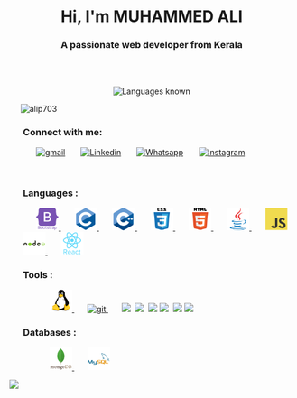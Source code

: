 <h1 align="center">Hi, I'm MUHAMMED ALI
</h1>
<h3 align="center">A passionate web developer from Kerala</h3>

<br>
<br>
<p align="center"> <img alt="Languages known"
        src="https://github-readme-streak-stats.herokuapp.com?user=alip703&show_icons=true&theme=react&hide_border=true&bg_color=0D1117&date_format=M%20j%5B%2C%20Y%5D" />
</p>
<p align="left"> &#8287;&#8287;&#8287;&#8287;&#8287;<img
        src="https://komarev.com/ghpvc/?username=alip703&label=Profile%20views&color=0e75b6&style=flat" alt="alip703" />
</p>



<h3 align="left">&#8287;&#8287;&#8287;&#8287;&#8287;Connect with me:</h3>

<p align="left">
    &#8287;&#8287;&#8287;&#8287;&#8287;
    &#8287;&#8287;&#8287;&#8287;&#8287;
    <a target="_blank" href="mailto:muhammedalip703@gmail.com"><img width="32px" alt="gmail" title="gmail"
            src="https://upload.wikimedia.org/wikipedia/commons/7/7e/Gmail_icon_%282020%29.svg"></a>
    &#8287;&#8287;&#8287;&#8287;&#8287;
    <a target="_blank" href="https://linkedin.com/in/muhammed-ali-997245237"><img width="32px" alt="Linkedin"
            title="Linkedin" src="https://cdn-icons-png.flaticon.com/512/145/145807.png"></a>
    &#8287;&#8287;&#8287;&#8287;&#8287;
    <a target="_blank" href="https://wa.me/+917510642603"><img width="32px" alt="Whatsapp" title="Whatsapp"
            src="https://cdn-icons-png.flaticon.com/512/220/220236.png" /></a>
    &#8287;&#8287;&#8287;&#8287;&#8287;
    <a target="_blank" href="https://www.instagram.com/muhammed_ali7o3/"><img width="32px" alt="Instagram"
            title="Instagram" src="https://cdn-icons-png.flaticon.com/512/174/174855.png" /></a>
</p>
<br>
<h3 align="left">&#8287;&#8287;&#8287;&#8287;&#8287;Languages :</h3>
<p align="left">
    &#8287;&#8287;&#8287;&#8287;&#8287;
    &#8287;&#8287;&#8287;&#8287;&#8287;
    <a href="https://getbootstrap.com" target="_blank" rel="noreferrer">
        <img src="https://raw.githubusercontent.com/devicons/devicon/master/icons/bootstrap/bootstrap-plain-wordmark.svg"
            alt="bootstrap" width="40" height="40" />
    </a>
    &#8287;&#8287;&#8287;&#8287;&#8287;
    <a href="https://www.cprogramming.com/" target="_blank" rel="noreferrer">
        <img src="https://raw.githubusercontent.com/devicons/devicon/master/icons/c/c-original.svg" alt="c" width="40"
            height="40" />
    </a>
    &#8287;&#8287;&#8287;&#8287;&#8287;
    <a href="https://www.w3schools.com/cpp/" target="_blank" rel="noreferrer">
        <img src="https://raw.githubusercontent.com/devicons/devicon/master/icons/cplusplus/cplusplus-original.svg"
            alt="cplusplus" width="40" height="40" />
    </a>
    &#8287;&#8287;&#8287;&#8287;&#8287;
    <a href="https://www.w3schools.com/css/" target="_blank" rel="noreferrer">
        <img src="https://raw.githubusercontent.com/devicons/devicon/master/icons/css3/css3-original-wordmark.svg"
            alt="css3" width="40" height="40" />
    </a>
    &#8287;&#8287;&#8287;&#8287;&#8287;
    <a href="https://www.w3.org/html/" target="_blank" rel="noreferrer">
        <img src="https://raw.githubusercontent.com/devicons/devicon/master/icons/html5/html5-original-wordmark.svg"
            alt="html5" width="40" height="40" />
    </a>
    &#8287;&#8287;&#8287;&#8287;&#8287;
    <a href="https://www.java.com" target="_blank" rel="noreferrer">
        <img src="https://raw.githubusercontent.com/devicons/devicon/master/icons/java/java-original.svg" alt="java"
            width="40" height="40" />
    </a>
    &#8287;&#8287;&#8287;&#8287;&#8287;
    <a href="https://developer.mozilla.org/en-US/docs/Web/JavaScript" target="_blank" rel="noreferrer">
        <img src="https://raw.githubusercontent.com/devicons/devicon/master/icons/javascript/javascript-original.svg"
            alt="javascript" width="40" height="40" />
    </a>
    &#8287;&#8287;&#8287;&#8287;&#8287;
    <a href="https://nodejs.org" target="_blank" rel="noreferrer">
        <img src="https://raw.githubusercontent.com/devicons/devicon/master/icons/nodejs/nodejs-original-wordmark.svg"
            alt="nodejs" width="40" height="40" />
    </a>
    &#8287;&#8287;&#8287;&#8287;&#8287;
    <a href="https://reactjs.org/" target="_blank" rel="noreferrer">
        <img src="https://raw.githubusercontent.com/devicons/devicon/master/icons/react/react-original-wordmark.svg"
            alt="react" width="40" height="40" />
    </a>
</p>
<h3 align="left">&#8287;&#8287;&#8287;&#8287;&#8287;Tools :</h3>
<p align="left">
    &#8287;&#8287;&#8287;&#8287;&#8287;
    &#8287;&#8287;&#8287;&#8287;&#8287;
    &#8287;&#8287;&#8287;&#8287;&#8287;
    <a href="https://www.linux.org/" target="_blank" rel="noreferrer">
        <img src="https://raw.githubusercontent.com/devicons/devicon/master/icons/linux/linux-original.svg" alt="linux"
            width="40" height="40" />
    </a>
    &#8287;&#8287;&#8287;&#8287;&#8287;
    <a href="https://git-scm.com/" target="_blank" rel="noreferrer">
        <img src="https://www.vectorlogo.zone/logos/git-scm/git-scm-icon.svg" alt="git" width="40" height="40" />
    </a>
    &#8287;&#8287;&#8287;&#8287;&#8287;
<img src="https://img.icons8.com/color/48/000000/figma.png" />&nbsp;
  <img src="https://img.icons8.com/fluency/50/000000/visual-studio-code-2019.png" />
  <!-- &nbsp;<img src="https://img.icons8.com/color/48/000000/nginx.png"/> -->
  &nbsp;<img src="https://img.icons8.com/color/48/000000/git.png" />
  <img src="https://img.icons8.com/color/48/000000/android-studio--v2.png" />&nbsp;
  <!-- <img src="https://img.icons8.com/color/48/000000/intellij-idea.png"/>&nbsp; -->
  <img src="https://img.icons8.com/color/48/000000/console.png" />&nbsp;<img
    src="https://img.icons8.com/color/48/000000/github--v1.png" />
</p>
<h3 align="left">&#8287;&#8287;&#8287;&#8287;&#8287;Databases :</h3>
<p align="left">
    &#8287;&#8287;&#8287;&#8287;&#8287;
    &#8287;&#8287;&#8287;&#8287;&#8287;
    &#8287;&#8287;&#8287;&#8287;&#8287;
    <a href="https://www.mongodb.com/" target="_blank" rel="noreferrer">
        <img src="https://raw.githubusercontent.com/devicons/devicon/master/icons/mongodb/mongodb-original-wordmark.svg"
            alt="mongodb" width="40" height="40" />
    </a>
    &#8287;&#8287;&#8287;&#8287;&#8287;
    <a href="https://www.mysql.com/" target="_blank" rel="noreferrer">
        <img src="https://raw.githubusercontent.com/devicons/devicon/master/icons/mysql/mysql-original-wordmark.svg"
            alt="mysql" width="40" height="40" />
    </a>
</p>
<p>
  <img src="https://activity-graph.herokuapp.com/graph?username=ALIP703&theme=react-dark">
</p>